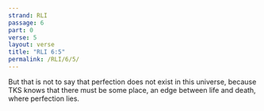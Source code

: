 ```yaml
---
strand: RLI
passage: 6
part: 0
verse: 5
layout: verse
title: "RLI 6:5"
permalink: /RLI/6/5/
---
```

But that is not to say that perfection does not exist in this universe, because TKS knows that there must be some place, an edge between life and death, where perfection lies.

